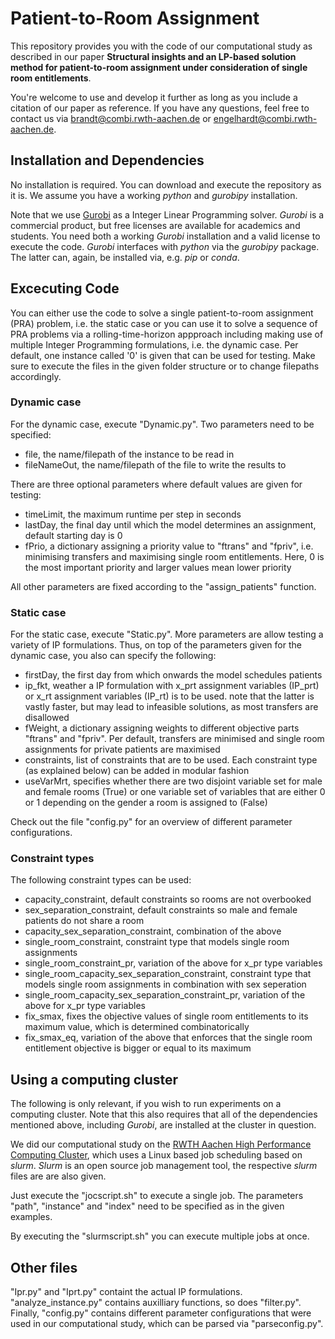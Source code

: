 # Patient-to-Room Assignment
This repository provides you with the code of our computational study as described in our paper **Structural insights and an LP-based solution method for patient-to-room assignment under consideration of single room entitlements**.

You're welcome to use and develop it further as long as you include a citation of our paper as reference. If you have any questions, feel free to contact us via brandt@combi.rwth-aachen.de or engelhardt@combi.rwth-aachen.de.

## Installation and Dependencies
No installation is required. You can download and execute the repository as it is. We assume you have a working *python* and *gurobipy* installation.

Note that we use [Gurobi](https://www.gurobi.com/) as a Integer Linear Programming solver. *Gurobi* is a commercial product, but free licenses are available for academics and students. You need both a working *Gurobi* installation and a valid license to execute the code. *Gurobi* interfaces with *python* via the *gurobipy* package. The latter can, again, be installed via, e.g. *pip* or *conda*.

## Excecuting Code
You can either use the code to solve a single patient-to-room assignment (PRA) problem, i.e. the static case or you can use it to solve a sequence of PRA problems via a rolling-time-horizon appproach including making use of multiple Integer Programming formulations, i.e. the dynamic case. Per default, one instance called '0' is given that can be used for testing. Make sure to execute the files in the given folder structure or to change filepaths accordingly.

### Dynamic case
For the dynamic case, execute "Dynamic.py". Two parameters need to be specified:

- file, the name/filepath of the instance to be read in
- fileNameOut, the name/filepath of the file to write the results to

There are three optional parameters where default values are given for testing:
- timeLimit, the maximum runtime per step in seconds
- lastDay, the final day until which the model determines an assignment, default starting day is 0
- fPrio, a dictionary assigning a priority value to "ftrans" and "fpriv", i.e. minimising transfers and maximising single room entitlements. Here, 0 is the most important priority and larger values mean lower priority

All other parameters are fixed according to the "assign_patients" function.

### Static case
For the static case, execute "Static.py". More parameters are allow testing a variety of IP formulations. Thus, on top of the parameters given for the dynamic case, you also can specify the following:

- firstDay, the first day from which onwards the model schedules patients
- ip_fkt, weather a IP formulation with x_prt assignment variables (IP_prt) or x_rt assignment variables (IP_rt) is to be used. note that the latter is vastly faster, but may lead to infeasible solutions, as most transfers are disallowed
- fWeight, a dictionary assigning weights to different objective parts "ftrans" and "fpriv". Per default, transfers are minimised and single room assignments for private patients are maximised
- constraints, list of constraints that are to be used. Each constraint type  (as explained below) can be added in modular fashion
- useVarMrt, specifies whether there are two disjoint variable set for male and female rooms (True) or one variable set of variables that are either 0 or 1 depending on the gender a room is assigned to (False)

Check out the file "config.py" for an overview of different parameter configurations.

### Constraint types
The following constraint types can be used:

- capacity_constraint, default constraints so rooms are not overbooked
- sex_separation_constraint, default constraints so male and female patients do not share a room 
- capacity_sex_separation_constraint, combination of the above
- single_room_constraint, constraint type that models single room assignments
- single_room_constraint_pr, variation of the above for x_pr type variables
- single_room_capacity_sex_separation_constraint, constraint type that models single room assignments in combination with sex seperation
- single_room_capacity_sex_separation_constraint_pr, variation of the above for x_pr type variables
- fix_smax, fixes the objective values of single room entitlements to its maximum value, which is determined combinatorically
- fix_smax_eq, variation of the above that enforces that the single room entitlement objective is bigger or equal to its maximum

## Using a computing cluster 
The following is only relevant, if you wish to run experiments on a computing cluster. Note that this also requires that all of the dependencies mentioned above, including *Gurobi*, are installed at the cluster in question.

We did our computational study on the [RWTH Aachen High Performance Computing Cluster](https://help.itc.rwth-aachen.de/service/rhr4fjjutttf/), which uses a Linux based job scheduling based on *slurm*. *Slurm* is an open source job management tool, the respective *slurm* files are are also given. 

Just execute the "jocscript.sh" to execute a single job. The parameters "path", "instance" and "index" need to be specified as in the given examples.

By executing the "slurmscript.sh" you can execute multiple jobs at once. 

## Other files
"Ipr.py" and "Iprt.py" containt the actual IP formulations. "analyze_instance.py" contains auxilliary functions, so does "filter.py". Finally, "config.py" contains different parameter configurations that were used in our computational study, which can be parsed via "parseconfig.py".
